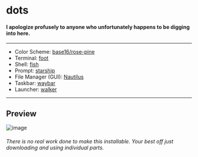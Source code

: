 # dots

#### I apologize profusely to anyone who unfortunately happens to be digging into here.

<hr>

- Color Scheme: [base16/rose-pine](https://github.com/chriskempson/base16)
- Terminal: [foot](https://codeberg.org/dnkl/foot)
- Shell: [fish](https://fishshell.com/)
- Prompt: [starship](https://starship.rs/)
- File Manager (GUI): [Nautilus](https://apps.gnome.org/Nautilus/)
- Taskbar: [waybar](https://github.com/Alexays/Waybar)
- Launcher: [walker](https://github.com/abenz1267/walker)

<hr>

## Preview
![image](https://0x0.st/8pmA.png)

###### There is no real work done to make this installable. Your best off just downloading and using individual parts.
